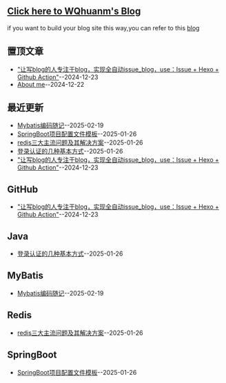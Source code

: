 ## [Click here to WQhuanm's Blog](https://wqhuanm.github.io/Issue_Blog/)
if you want to build your blog site this way,you can refer to this [blog](https://wqhuanm.github.io/Issue_Blog/2024/12/22/2_%22%E8%AE%A9%E5%86%99blog%E7%9A%84%E4%BA%BA%E4%B8%93%E6%B3%A8%E4%BA%8Eblog%EF%BC%8C%E5%AE%9E%E7%8E%B0%E5%85%A8%E8%87%AA%E5%8A%A8issue_blog%EF%BC%8Cuse%EF%BC%9AIssue.+.Hexo.+.Github.Action%22/)

## 置顶文章
- ["让写blog的人专注于blog，实现全自动issue_blog，use：Issue + Hexo + Github Action"](https://github.com/WQhuanm/Issue_Blog/issues/2)--2024-12-23
- [About me](https://github.com/WQhuanm/Issue_Blog/issues/1)--2024-12-22
## 最近更新
- [Mybatis编码随记](https://github.com/WQhuanm/Issue_Blog/issues/6)--2025-02-19
- [SpringBoot项目配置文件模板](https://github.com/WQhuanm/Issue_Blog/issues/5)--2025-01-26
- [redis三大主流问题及其解决方案](https://github.com/WQhuanm/Issue_Blog/issues/4)--2025-01-26
- [登录认证的几种基本方式](https://github.com/WQhuanm/Issue_Blog/issues/3)--2025-01-26
- ["让写blog的人专注于blog，实现全自动issue_blog，use：Issue + Hexo + Github Action"](https://github.com/WQhuanm/Issue_Blog/issues/2)--2024-12-23
## GitHub
- ["让写blog的人专注于blog，实现全自动issue_blog，use：Issue + Hexo + Github Action"](https://github.com/WQhuanm/Issue_Blog/issues/2)--2024-12-23
## Java
- [登录认证的几种基本方式](https://github.com/WQhuanm/Issue_Blog/issues/3)--2025-01-26
## MyBatis
- [Mybatis编码随记](https://github.com/WQhuanm/Issue_Blog/issues/6)--2025-02-19
## Redis
- [redis三大主流问题及其解决方案](https://github.com/WQhuanm/Issue_Blog/issues/4)--2025-01-26
## SpringBoot
- [SpringBoot项目配置文件模板](https://github.com/WQhuanm/Issue_Blog/issues/5)--2025-01-26

